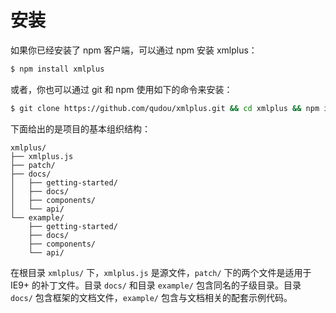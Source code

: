 # 安装

如果你已经安装了 npm 客户端，可以通过 npm 安装 xmlplus：

```bash
$ npm install xmlplus
```

或者，你也可以通过 git 和 npm 使用如下的命令来安装：

```bash
$ git clone https://github.com/qudou/xmlplus.git && cd xmlplus && npm install
```

下面给出的是项目的基本组织结构：

```
xmlplus/
├── xmlplus.js
├── patch/
├── docs/
│   ├── getting-started/
│   ├── docs/
│   ├── components/
│   └── api/
└── example/
    ├── getting-started/
    ├── docs/
    ├── components/
    └── api/
```

在根目录 `xmlplus/` 下，`xmlplus.js` 是源文件，`patch/` 下的两个文件是适用于 IE9+ 的补丁文件。目录 `docs/` 和目录 `example/` 包含同名的子级目录。目录 `docs/` 包含框架的文档文件，`example/` 包含与文档相关的配套示例代码。